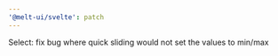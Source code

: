 ```yaml
---
'@melt-ui/svelte': patch
---
```


Select: fix bug where quick sliding would not set the values to min/max
